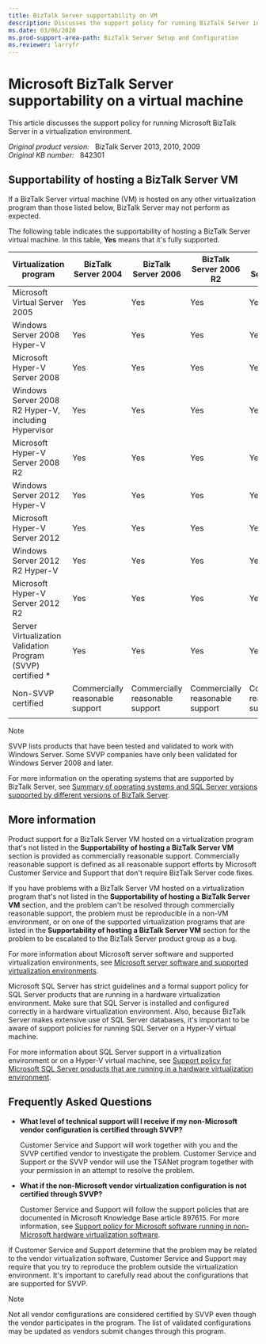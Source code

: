 ```yaml
---
title: BizTalk Server supportability on VM
description: Discusses the support policy for running BizTalk Server in a virtualization environment.
ms.date: 03/06/2020
ms.prod-support-area-path: BizTalk Server Setup and Configuration
ms.reviewer: larryfr
---
```

# Microsoft BizTalk Server supportability on a virtual machine

This article discusses the support policy for running Microsoft BizTalk Server in a virtualization environment.

_Original product version:_ &nbsp; BizTalk Server 2013, 2010, 2009  
_Original KB number:_ &nbsp; 842301

## Supportability of hosting a BizTalk Server VM

If a BizTalk Server virtual machine (VM) is hosted on any other virtualization program than those listed below, BizTalk Server may not perform as expected.

The following table indicates the supportability of hosting a BizTalk Server virtual machine. In this table, **Yes** means that it's fully supported.

|Virtualization program|BizTalk Server 2004|BizTalk Server 2006|BizTalk Server 2006 R2|BizTalk Server 2009|BizTalk Server 2010|BizTalk Server 2013|BizTalk Server 2013 R2|
|-|-|-|-|-|-|-|-|
|Microsoft Virtual Server 2005|Yes|Yes|Yes|Yes|No|No|No|
|Windows Server 2008 Hyper-V|Yes|Yes|Yes|Yes|Yes|No|No|
|Microsoft Hyper-V Server 2008|Yes|Yes|Yes|Yes|Yes|No|No|
|Windows Server 2008 R2 Hyper-V, including Hypervisor|Yes|Yes|Yes|Yes|Yes|Yes|Yes|
|Microsoft Hyper-V Server 2008 R2|Yes|Yes|Yes|Yes|Yes|Yes|Yes|
|Windows Server 2012 Hyper-V|Yes|Yes|Yes|Yes|Yes|Yes|Yes|
|Microsoft Hyper-V Server 2012|Yes|Yes|Yes|Yes|Yes|Yes|Yes|
|Windows Server 2012 R2 Hyper-V|Yes|Yes|Yes|Yes|Yes|Yes|Yes|
|Microsoft Hyper-V Server 2012 R2|Yes|Yes|Yes|Yes|Yes|Yes|Yes|
|Server Virtualization Validation Program (SVVP) certified *|Yes|Yes|Yes|Yes|Yes|Yes|Yes|
|Non-SVVP certified|Commercially reasonable support|Commercially reasonable support|Commercially reasonable support|Commercially reasonable support|Commercially reasonable support|Commercially reasonable support|Commercially reasonable support|
|||||||||

> [!NOTE]
> SVVP lists products that have been tested and validated to work with Windows Server. Some SVVP companies have only been validated for Windows Server 2008 and later.

For more information on the operating systems that are supported by BizTalk Server, see [Summary of operating systems and SQL Server versions supported by different versions of BizTalk Server](https://support.microsoft.com/help/926628).

## More information

Product support for a BizTalk Server VM hosted on a virtualization program that's not listed in the **Supportability of hosting a BizTalk Server VM** section is provided as commercially reasonable support. Commercially reasonable support is defined as all reasonable support efforts by Microsoft Customer Service and Support that don't require BizTalk Server code fixes.

If you have problems with a BizTalk Server VM hosted on a virtualization program that's not listed in the **Supportability of hosting a BizTalk Server VM** section, and the problem can't be resolved through commercially reasonable support, the problem must be reproducible in a non-VM environment, or on one of the supported virtualization programs that are listed in the **Supportability of hosting a BizTalk Server VM** section for the problem to be escalated to the BizTalk Server product group as a bug.

For more information about Microsoft server software and supported virtualization environments, see [Microsoft server software and supported virtualization environments](https://support.microsoft.com/help/957006).

Microsoft SQL Server has strict guidelines and a formal support policy for SQL Server products that are running in a hardware virtualization environment. Make sure that SQL Server is installed and configured correctly in a hardware virtualization environment. Also, because BizTalk Server makes extensive use of SQL Server databases, it's important to be aware of support policies for running SQL Server on a Hyper-V virtual machine.

For more information about SQL Server support in a virtualization environment or on a Hyper-V virtual machine, see [Support policy for Microsoft SQL Server products that are running in a hardware virtualization environment](https://support.microsoft.com/help/956893).

## Frequently Asked Questions

- **What level of technical support will I receive if my non-Microsoft vendor configuration is certified through SVVP?**

    Customer Service and Support will work together with you and the SVVP certified vendor to investigate the problem. Customer Service and Support or the SVVP vendor will  use the TSANet program together with your permission in an attempt to resolve the problem.

- **What if the non-Microsoft vendor virtualization configuration is not certified through SVVP?**

    Customer Service and Support will follow the support policies that are documented in Microsoft Knowledge Base article 897615. For more information, see [Support policy for Microsoft software running in non-Microsoft hardware virtualization software](https://support.microsoft.com/help/897615).

If Customer Service and Support determine that the problem may be related to the vendor virtualization software, Customer Service and Support may require that you try to reproduce the problem outside the virtualization environment. It's important to carefully read about the configurations that are supported for SVVP.

> [!NOTE]
> Not all vendor configurations are considered certified by SVVP even though the vendor participates in the program. The list of validated configurations may be updated as vendors submit changes through this program.
